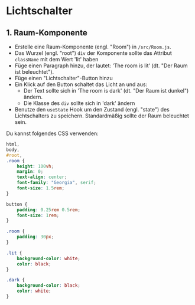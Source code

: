 # Lichtschalter

## 1. Raum-Komponente

-   Erstelle eine Raum-Komponente (engl. "Room") in `/src/Room.js`.
-   Das Wurzel (engl. "root") `div` der Komponente sollte das Attribut `className` mit dem Wert 'lit' haben
-   Füge einen Paragraph hinzu, der lautet: 'The room is lit' (dt. "Der Raum ist beleuchtet").
-   Füge einen "Lichtschalter"-Button hinzu
-   Ein Klick auf den Button schaltet das Licht an und aus:
    -   Der Text sollte sich in 'The room is dark' (dt. "Der Raum ist dunkel") ändern.
    -   Die Klasse des `div` sollte sich in 'dark' ändern
-   Benutze den `useState` Hook um den Zustand (engl. "state") des Lichtschalters zu speichern. Standardmäßig sollte der Raum beleuchtet sein.

Du kannst folgendes CSS verwenden:

```css
html,
body,
#root,
.room {
    height: 100vh;
    margin: 0;
    text-align: center;
    font-family: "Georgia", serif;
    font-size: 1.5rem;
}

button {
    padding: 0.25rem 0.5rem;
    font-size: 1rem;
}

.room {
    padding: 30px;
}

.lit {
    background-color: white;
    color: black;
}

.dark {
    background-color: black;
    color: white;
}
```
